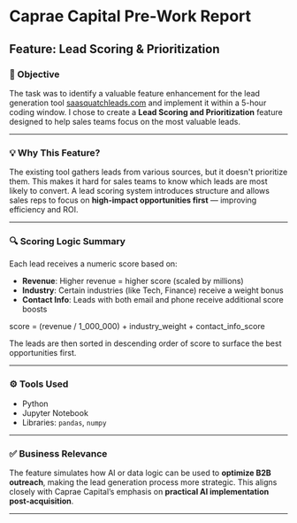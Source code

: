 # Caprae Capital Pre-Work Report
## Feature: Lead Scoring & Prioritization

### 🧠 Objective
The task was to identify a valuable feature enhancement for the lead generation tool [saasquatchleads.com](https://www.saasquatchleads.com) and implement it within a 5-hour coding window. I chose to create a **Lead Scoring and Prioritization** feature designed to help sales teams focus on the most valuable leads.

---

### 💡 Why This Feature?
The existing tool gathers leads from various sources, but it doesn't prioritize them. This makes it hard for sales teams to know which leads are most likely to convert. A lead scoring system introduces structure and allows sales reps to focus on **high-impact opportunities first** — improving efficiency and ROI.

---

### 🔍 Scoring Logic Summary

Each lead receives a numeric score based on:
- **Revenue**: Higher revenue = higher score (scaled by millions)
- **Industry**: Certain industries (like Tech, Finance) receive a weight bonus
- **Contact Info**: Leads with both email and phone receive additional score boosts


score = (revenue / 1_000_000) + industry_weight + contact_info_score

The leads are then sorted in descending order of score to surface the best opportunities first.

---

### ⚙️ Tools Used

* Python
* Jupyter Notebook
* Libraries: `pandas`, `numpy`

---

### ✅ Business Relevance

The feature simulates how AI or data logic can be used to **optimize B2B outreach**, making the lead generation process more strategic. This aligns closely with Caprae Capital’s emphasis on **practical AI implementation post-acquisition**.

---
